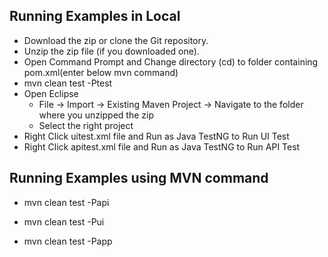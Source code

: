 

## Running Examples in Local
- Download the zip or clone the Git repository.
- Unzip the zip file (if you downloaded one).
- Open Command Prompt and Change directory (cd) to folder containing pom.xml(enter below mvn command)
- mvn clean test -Ptest
- Open Eclipse 
   - File -> Import -> Existing Maven Project -> Navigate to the folder where you unzipped the zip
   - Select the right project
- Right Click uitest.xml file and Run as Java TestNG to Run UI Test
- Right Click apitest.xml file and Run as Java TestNG to Run API Test


## Running Examples using MVN command

- mvn clean test -Papi 


- mvn clean test -Pui 


- mvn clean test -Papp 
